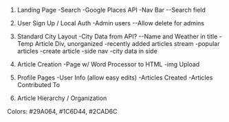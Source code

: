 1) Landing Page
  -Search
  -Google Places API
  -Nav Bar
    --Search field

2) User Sign Up / Local Auth
  -Admin users
    --Allow delete for admins

3) Standard City Layout
  -City Data from API?
    --Name and Weather in title
  -Temp Article Div, unorganized
  -recently added articles stream
  -popular articles
  -create article
  -side nav
  -city data in side


4) Article Creation
  -Page w/ Word Processor to HTML
  -img Upload

5) Profile Pages
  -User Info (allow easy edits)
  -Articles Created
  -Articles Contributed To

6) Article Hierarchy / Organization

Colors: #29A064, #1C6D44, #2CAD6C
